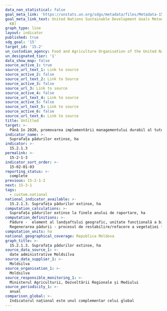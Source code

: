 ```yaml
---
data_non_statistical: false
goal_meta_link: 'https://unstats.un.org/sdgs/metadata/files/Metadata-15-02-01.pdf '
goal_meta_link_text: United Nations Sustainable Development Goals Metadata (PDF 756
  KB)
graph_type: line
layout: indicator
published: true
sdg_goal: '15'
target_id: '15.2'
un_custodian_agency: Food and Agriculture Organisation of the United Nations (FAO)
un_designated_tier: '1'
data_show_map: false
source_active_1: true
source_url_text_1: Link to source
source_active_2: false
source_url_text_2: Link to Source
source_active_3: false
source_url_3: Link to source
source_active_4: false
source_url_text_4: Link to source
source_active_5: false
source_url_text_5: Link to source
source_active_6: false
source_url_text_6: Link to source
title: Untitled
target: >-
  Până în 2020, promovarea implementării managementului durabil al tuturor tipurilor de păduri, stoparea defrișării, restabilirea pădurilor degradate și creșterea semnificativă a împăduririi și reîmpăduririi la nivel global
indicator_name: >-
  Suprafața pădurilor extinse, ha
indicator: >-
  15.2.1.3
permalink: >-
  15-2-1-3
indicator_sort_order: >-
  15-02-01-03
reporting_status: >-
  complete
previous: 15-2-1-2
next: 15-3-1
tags:
  - custom.national
national_indicator_available: >-
  15.2.1.3. Suprafața pădurilor extinse, ha
computation_calculations: >-
  Suprafața pădurilor extinse la finele anului de raportare, ha
computation_definitions: >-
  Pădure -  element al landșaftului geografic, unitate funcțională a biosferei, compusă din comunitatea vegetației forestiere (în care predomină arborii și arbuștii), păturii vii, animalelor și microorganismelor, care în dezvoltarea lor biologică sunt interdependente și acționează asupra habitatului lor. Sunt considerate păduri, terenurile cu suprafața de cel puțin 0,25 ha, acoperite cu arbori, indicele de acoperire a coronamentelor față de suprafața generală a terenului (consistența) este nu mai mică de 30%, iar arborii la maturitate în condiții normale de vegetație poate să atingă înălțimea minimă de 5 m.<br> 
  Regenerarea pădurii - procesul de restabilire/refacere a vegetației forestiere pe un teren gol. Reîmpădurire - restabilirea vegetației forestiere pe terenurile despădurite prin tăieri sau alți factori (incendii, rupturi și doborîturi de vânt, focare de uscare etc.).
computation_units: ha
national_geographical_coverage: Republica Moldova
graph_title: >-
  15.2.1.3. Suprafața pădurilor extinse, ha
source_data_source_1: >-
  date administrative Moldsilva
source_data_supplier_1: >-
  Moldsilva
source_organisation_1: >-
  Moldsilva
source_responsible_monitoring_1: >-
  Ministerul Agriculturii, Dezvoltării Regionale și Mediului
source_periodicity_1: >-
  anual
comparison_global: >-
  Indicatorul național este unul complementar celui global
---
```

